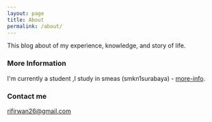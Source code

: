 ```yaml
---
layout: page
title: About
permalink: /about/
---
```


This blog about of my experience, knowledge, and story of life.

### More Information

I'm currently a student ,I study in smeas (smkn1surabaya) - [more-info](https://rian.codes).

### Contact me

[rifirwan26@gmail.com](mailto:rifirwan26@gmail.com)